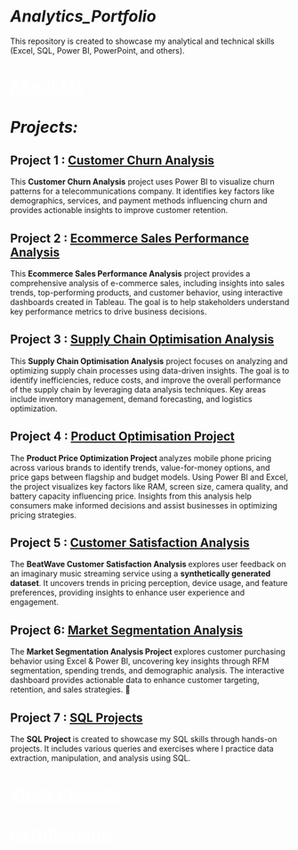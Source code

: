 # <i> Analytics_Portfolio </i>
This repository is created to showcase my analytical and technical skills (Excel, SQL, Power BI, PowerPoint, and others).

# <a href="https://github.com/DataByMonalisa/About_Me" target="_blank" style="color: white; text-decoration: underline;">About Me</a>

# <i> Projects: </i>

## Project 1 : <a href="https://github.com/DataByMonalisa/Business_Analytics_Portfolio/tree/main/Customer_Churn_Analysis" target="_blank" rel="noopener noreferrer">Customer Churn Analysis</a>
This <b>Customer Churn Analysis</b> project uses Power BI to visualize churn patterns for a telecommunications company. It identifies key factors like demographics, services, and payment methods influencing churn and provides actionable insights to improve customer retention.

## Project 2 : <a href="https://github.com/DataByMonalisa/Business_Analytics_Portfolio/tree/main/Ecommerce_Sales_Performance_Analysis" target="_blank">Ecommerce Sales Performance Analysis</a>
This <b>Ecommerce Sales Performance Analysis</b> project provides a comprehensive analysis of e-commerce sales, including insights into sales trends, top-performing products, and customer behavior, using interactive dashboards created in Tableau. The goal is to help stakeholders understand key performance metrics to drive business decisions.

## Project 3 : <a href="https://github.com/DataByMonalisa/Analytics_Portfolio/tree/main/Supply_Chain_Optimisation_Analysis">Supply Chain Optimisation Analysis</a>
This <b>Supply Chain Optimisation Analysis</b> project focuses on analyzing and optimizing supply chain processes using data-driven insights. The goal is to identify inefficiencies, reduce costs, and improve the overall performance of the supply chain by leveraging data analysis techniques. Key areas include inventory management, demand forecasting, and logistics optimization.

## Project 4 : <a href="https://github.com/DataByMonalisa/Analytics_Portfolio/tree/main/Product_Optimisation_Project" target="_blank">Product Optimisation Project</a>
The <b> Product Price Optimization Project </b> analyzes mobile phone pricing across various brands to identify trends, value-for-money options, and price gaps between flagship and budget models. Using Power BI and Excel, the project visualizes key factors like RAM, screen size, camera quality, and battery capacity influencing price. Insights from this analysis help consumers make informed decisions and assist businesses in optimizing pricing strategies.

## Project 5 : <a href="https://github.com/DataByMonalisa/Analytics_Portfolio/tree/main/Customer_Satisfaction_Analysis" target="_blank">Customer Satisfaction Analysis</a>
The <b> BeatWave Customer Satisfaction Analysis </b> explores user feedback on an imaginary music streaming service using a **synthetically generated dataset**. It uncovers trends in pricing perception, device usage, and feature preferences, providing insights to enhance user experience and engagement.

## Project 6: <a href="https://github.com/DataByMonalisa/Analytics_Portfolio/tree/main/Market_Segmentation_Analysis" target="_blank">Market Segmentation Analysis</a>
The <b> Market Segmentation Analysis Project </b> explores customer purchasing behavior using Excel & Power BI, uncovering key insights through RFM segmentation, spending trends, and demographic analysis. The interactive dashboard provides actionable data to enhance customer targeting, retention, and sales strategies. 🚀

## Project 7 : <a href="https://github.com/DataByMonalisa/Analytics_Portfolio/tree/main/Sql_Project" target="_blank">SQL Projects</a>
The <b> SQL Project </b> is created to showcase my SQL skills through hands-on projects. It includes various queries and exercises where I practice data extraction, manipulation, and analysis using SQL.

# <a href="https://github.com/DataByMonalisa/Study_Projects" target="_blank" style="color: white; text-decoration: underline;">Study Projects</a>

# <a href="https://github.com/DataByMonalisa/Certifications" target="_blank" style="color: white; text-decoration: underline;">Certifications</a>
